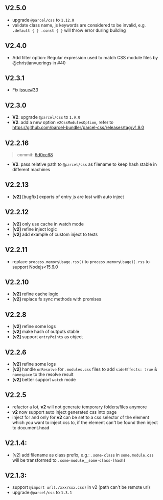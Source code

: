 ## V2.5.0

- upgrade `@parcel/css` to `1.12.0`
- validate class name, js keywords are considered to be invalid, e.g. `.default { } .const { }` will throw error during building

## V2.4.0

- Add filter option: Regular expression used to match CSS module files by @christianvuerings in #40

## V2.3.1

- Fix [issue#33](https://github.com/indooorsman/esbuild-css-modules-plugin/issues/33)

## V2.3.0

- **V2**: upgrade `@parcel/css` to `1.9.0`
- **V2**: add a new option `v2CssModulesOption`, refer to <https://github.com/parcel-bundler/parcel-css/releases/tag/v1.9.0>

## V2.2.16

> commit: [6d0cc68](https://github.com/indooorsman/esbuild-css-modules-plugin/commit/6d0cc68ba51ed0f31d37894c4e3afec203b44d3d)

- **V2**: pass relative path to `@parcel/css` as filename to keep hash stable in different machines

## V2.2.13

- **[v2]** [bugfix] exports of entry js are lost with auto inject

## V2.2.12

- **[v2]** only use cache in watch mode
- **[v2]** refine inject logic
- **[v2]** add example of custom inject to tests

## V2.2.11

- replace `process.memoryUsage.rss()` to `process.memoryUsage().rss` to support Nodejs<15.6.0

## V2.2.10

- **[v2]** refine cache logic
- **[v2]** replace fs sync methods with promises

## V2.2.8

- **[v2]** refine some logs
- **[v2]** make hash of outputs stable
- **[v2]** support `entryPoints` as object

## V2.2.6

- **[v2]** refine some logs
- **[v2]** handle `onResolve` for `.modules.css` files to add `sideEffects: true` & `namespace` to the resolve result
- **[v2]** better support `watch` mode

## V2.2.5

- refactor a lot, **v2** will not generate temporary folders/files anymore
- **v2** now support auto inject generated css into page
- inject for and only for **v2** can be set to a css selector of the element which you want to inject css to, if the element can't be found then inject to document.head

## V2.1.4:

- [v2] add filename as class prefix, e.g.: `.some-class` in `some.module.css` will be transformed to `.some-module__some-class-[hash]`

## V2.1.3:

- support `@import url(./xxx/xxx.css)` in v2 (path can't be remote url)
- upgrade `@parcel/css` to `1.3.1`
